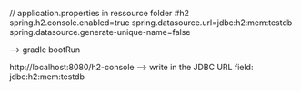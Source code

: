 // application.properties in ressource folder
#h2
spring.h2.console.enabled=true
spring.datasource.url=jdbc:h2:mem:testdb
spring.datasource.generate-unique-name=false


--> gradle bootRun


http://localhost:8080/h2-console
--> write in the JDBC URL field: jdbc:h2:mem:testdb 